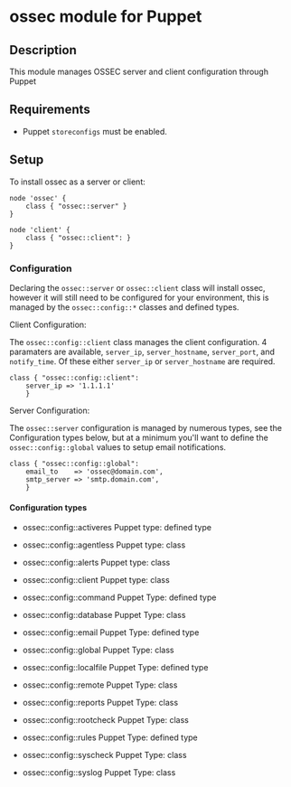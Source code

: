 # ossec module for Puppet

## Description

This module manages OSSEC server and client configuration through Puppet

## Requirements

* Puppet `storeconfigs` must be enabled.

## Setup

To install ossec as a server or client:
```
node 'ossec' {
    class { "ossec::server" }
}

node 'client' {
    class { "ossec::client": }
}
```

### Configuration

Declaring the `ossec::server` or `ossec::client` class will install ossec, however
it will still need to be configured for your environment, this is managed by
the `ossec::config::*` classes and defined types.

Client Configuration:

The `ossec::config::client` class manages the client configuration. 4 paramaters
are available, `server_ip`, `server_hostname`, `server_port`, and `notify_time`.
Of these either `server_ip` or `server_hostname` are required.

```
class { "ossec::config::client":
    server_ip => '1.1.1.1'
    }
```

Server Configuration:

The `ossec::server` configuration is managed by numerous types, see the
Configuration types below, but at a minimum you'll want to define the
`ossec::config::global` values to setup email notifications.

```
class { "ossec::config::global":
    email_to    => 'ossec@domain.com',
    smtp_server => 'smtp.domain.com',
    }
```

#### Configuration types
 
* ossec::config::activeres 
  Puppet type: defined type

* ossec::config::agentless 
  Puppet type: class

* ossec::config::alerts 
  Puppet type: class

* ossec::config::client 
  Puppet type: class

* ossec::config::command 
  Puppet Type: defined type

* ossec::config::database 
  Puppet Type: class

* ossec::config::email
  Puppet Type: defined type

* ossec::config::global 
  Puppet Type: class

* ossec::config::localfile 
  Puppet Type: defined type

* ossec::config::remote 
  Puppet Type: class

* ossec::config::reports 
  Puppet Type: class

* ossec::config::rootcheck
  Puppet Type: class

* ossec::config::rules 
  Puppet Type: defined type

* ossec::config::syscheck 
  Puppet Type: class

* ossec::config::syslog 
  Puppet Type: class






